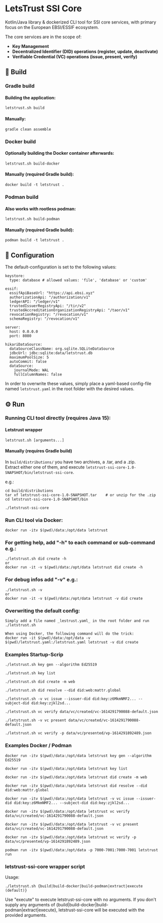 # LetsTrust SSI Core

Kotlin/Java library & dockerized CLI tool for SSI core services, with primary focus on the European EBSI/ESSIF ecosystem.

The core services are in the scope of:
 - **Key Management**
 - **Decentralized Identifier (DID) operations (register, update, deactivate)**
 - **Verifiable Credential (VC) operations (issue, present, verify)**

## :hammer: Build

### Gradle build

#### Building the application:

    letstrust.sh build

#### Manually:

    gradle clean assemble

### Docker build

#### Optionally building the Docker container afterwards:

    letstrust.sh build-docker

#### Manually (required Gradle build):

    docker build -t letstrust .

### Podman build

#### Also works with rootless podman:

    letstrust.sh build-podman

#### Manually (required Gradle build):

    podman build -t letstrust .

## :page_facing_up:  Configuration

The default-configuration is set to the following values:

````
keystore:
  type: database # allowed values: 'file', 'database' or 'custom'

essif:
  essifApiBaseUrl: "https://api.ebsi.xyz"
  authorizationApi: "/authorization/v1"
  ledgerAPI: "/ledger/v1"
  trustedIssuerRegistryApi: "/tir/v2"
  trustedAccreditationOrganizationRegistryApi: "/taor/v1"
  revocationRegistry: "/revocation/v1"
  schemaRegistry: "/revocation/v1"

server:
  host: 0.0.0.0
  port: 8080

hikariDataSource:
  dataSourceClassName: org.sqlite.SQLiteDataSource
  jdbcUrl: jdbc:sqlite:data/letstrust.db
  maximumPoolSize: 5
  autoCommit: false
  dataSource:
    journalMode: WAL
    fullColumnNames: false
````

In order to overwrite these values, simply place a yaml-based config-file named `letstrust.yaml` in the root folder with the desired values.


## :gear: Run

### Running CLI tool directly (requires Java 15):

#### Letstrust wrapper

    letstrust.sh [arguments...]

#### Manually (requires Gradle build)

In `build/distributions/` you have two archives, a .tar, and a .zip.  
Extract either one of them, and execute `letstrust-ssi-core-1.0-SNAPSHOT/bin/letstrust-ssi-core`.

e.g.:

    cd build/distributions
    tar xf letstrust-ssi-core-1.0-SNAPSHOT.tar    # or unzip for the .zip
    cd letstrust-ssi-core-1.0-SNAPSHOT/bin

    ./letstrust-ssi-core

### Run CLI tool via Docker:

    docker run -itv $(pwd)/data:/opt/data letstrust

### For getting help, add "-h" to each command or sub-command e.g.:
    ./letstrust.sh did create -h
    or
    docker run -it -v $(pwd)/data:/opt/data letstrust did create -h

### For debug infos add "-v" e.g.:

    ./letstrust.sh -v
    or
    docker run -it -v $(pwd)/data:/opt/data letstrust -v did create

### Overwriting the default config:
    Simply add a file named _lestrust.yaml_ in the root folder and run ./letstrust.sh

    When using Docker, the following command will do the trick:
    docker run -it $(pwd)/data:/opt/data -v $(pwd)/letstrust.yaml:/letstrust.yaml letstrust -v did create

### Examples Startup-Scrip 

    ./letstrust.sh key gen --algorithm Ed25519

    ./letstrust.sh key list

    ./letstrust.sh did create -m web

    ./letstrust.sh did resolve --did did:web:mattr.global

    ./letstrust.sh -v vc issue --issuer-did did:key:z6MkmNMF2... --subject-did did:key:zjkl2sd...

    ./letstrust.sh vc verify data/vc/created/vc-1614291790088-default.json

    ./letstrust.sh -v vc present data/vc/created/vc-1614291790088-default.json

    ./letstrust.sh vc verify -p data/vc/presented/vp-1614291892489.json

### Examples Docker / Podman
    docker run -itv $(pwd)/data:/opt/data letstrust key gen --algorithm Ed25519

    docker run -itv $(pwd)/data:/opt/data letstrust key list

    docker run -itv $(pwd)/data:/opt/data letstrust did create -m web

    docker run -itv $(pwd)/data:/opt/data letstrust did resolve --did did:web:mattr.global

    docker run -itv $(pwd)/data:/opt/data letstrust -v vc issue --issuer-did did:key:z6MkmNMF2... --subject-did did:key:zjkl2sd...

    docker run -itv $(pwd)/data:/opt/data letstrust vc verify data/vc/created/vc-1614291790088-default.json

    docker run -itv $(pwd)/data:/opt/data letstrust -v vc present data/vc/created/vc-1614291790088-default.json

    docker run -itv $(pwd)/data:/opt/data letstrust vc verify -p data/vc/presented/vp-1614291892489.json

    podman run -itv $(pwd)/data:/opt/data -p 7000-7001:7000-7001 letstrust run

### letstrust-ssi-core wrapper script

Usage:
    
    ./letstrust.sh {build|build-docker|build-podman|extract|execute (default)}

Use "execute" to execute letstrust-ssi-core with no arguments. If you don't supply any
arguments of {build|build-docker|build-podman|extract|execute}, letstrust-ssi-core will
be executed with the provided arguments.
